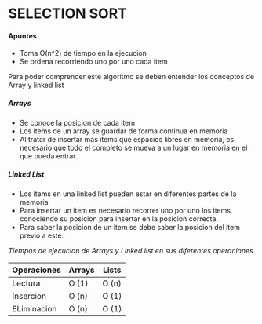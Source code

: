 # SELECTION SORT

#### Apuntes

   - Toma O(n^2) de tiempo en la ejecucion
   - Se ordena recorriendo uno por uno cada item
   
   Para poder comprender este algoritmo se deben entender los conceptos de Array y linked list
   
   ##### Arrays
   
   - Se conoce la posicion de cada item
   - Los items de un array se guardar de forma continua en memoria
   - Al tratar de insertar mas items que espacios libres en memoria, es necesario que todo el completo se mueva a un lugar 
   en memoria en el que pueda entrar.
   
   
   ##### Linked List
   
   - Los items en una linked list pueden estar en diferentes partes de la memoria
   - Para insertar un item es necesario recorrer uno por uno los items conociendo su posicion para insertar en la posicion correcta.
   - Para saber la posicion de un item se debe saber la posicion del item previo a este.
   
   *Tiempos de ejecucion de Arrays y Linked list en sus diferentes operaciones*
   
   
   Operaciones | Arrays | Lists 
   ------------|--------|-------
   Lectura | O (1) | O (n)
   Insercion | O (n) | O (1)
   ELiminacion | O (n) | O (1)
   